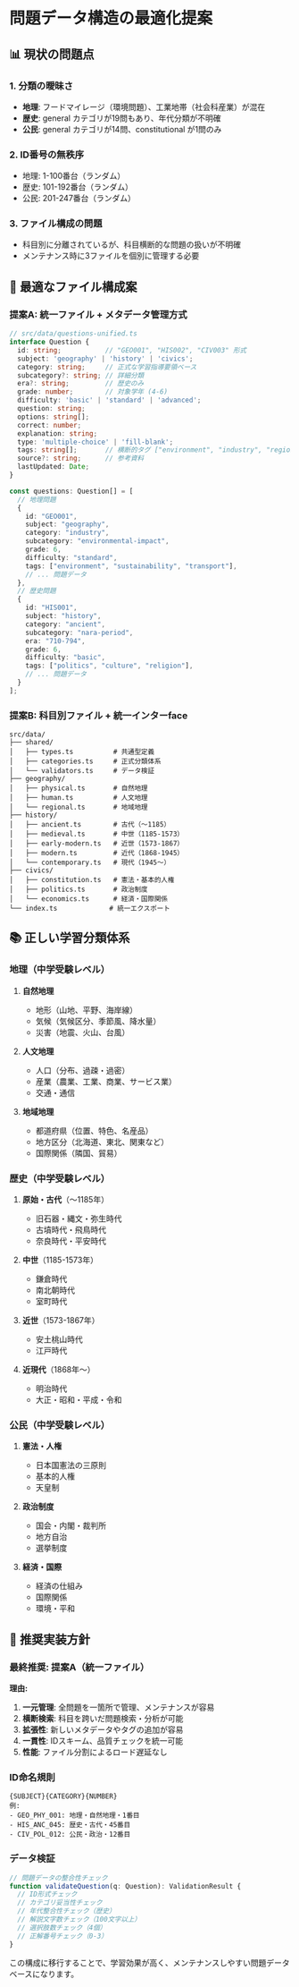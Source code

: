 # 問題データ構造の最適化提案

## 📊 現状の問題点

### 1. 分類の曖昧さ
- **地理**: フードマイレージ（環境問題）、工業地帯（社会科産業）が混在
- **歴史**: general カテゴリが19問もあり、年代分類が不明確
- **公民**: general カテゴリが14問、constitutional が1問のみ

### 2. ID番号の無秩序
- 地理: 1-100番台（ランダム）
- 歴史: 101-192番台（ランダム）  
- 公民: 201-247番台（ランダム）

### 3. ファイル構成の問題
- 科目別に分離されているが、科目横断的な問題の扱いが不明確
- メンテナンス時に3ファイルを個別に管理する必要

## 🎯 最適なファイル構成案

### 提案A: 統一ファイル + メタデータ管理方式

```typescript
// src/data/questions-unified.ts
interface Question {
  id: string;           // "GEO001", "HIS002", "CIV003" 形式
  subject: 'geography' | 'history' | 'civics';
  category: string;     // 正式な学習指導要領ベース
  subcategory?: string; // 詳細分類
  era?: string;         // 歴史のみ
  grade: number;        // 対象学年 (4-6)
  difficulty: 'basic' | 'standard' | 'advanced';
  question: string;
  options: string[];
  correct: number;
  explanation: string;
  type: 'multiple-choice' | 'fill-blank';
  tags: string[];       // 横断的タグ ["environment", "industry", "region"]
  source?: string;      // 参考資料
  lastUpdated: Date;
}

const questions: Question[] = [
  // 地理問題
  {
    id: "GEO001",
    subject: "geography",
    category: "industry",
    subcategory: "environmental-impact",
    grade: 6,
    difficulty: "standard",
    tags: ["environment", "sustainability", "transport"],
    // ... 問題データ
  },
  // 歴史問題  
  {
    id: "HIS001",
    subject: "history", 
    category: "ancient",
    subcategory: "nara-period",
    era: "710-794",
    grade: 6,
    difficulty: "basic",
    tags: ["politics", "culture", "religion"],
    // ... 問題データ
  }
];
```

### 提案B: 科目別ファイル + 統一インターface

```
src/data/
├── shared/
│   ├── types.ts          # 共通型定義
│   ├── categories.ts     # 正式分類体系
│   └── validators.ts     # データ検証
├── geography/
│   ├── physical.ts       # 自然地理
│   ├── human.ts          # 人文地理
│   └── regional.ts       # 地域地理
├── history/
│   ├── ancient.ts        # 古代（〜1185）
│   ├── medieval.ts       # 中世（1185-1573）
│   ├── early-modern.ts   # 近世（1573-1867）
│   ├── modern.ts         # 近代（1868-1945）
│   └── contemporary.ts   # 現代（1945〜）
├── civics/
│   ├── constitution.ts   # 憲法・基本的人権
│   ├── politics.ts       # 政治制度
│   └── economics.ts      # 経済・国際関係
└── index.ts             # 統一エクスポート
```

## 📚 正しい学習分類体系

### 地理（中学受験レベル）
1. **自然地理** 
   - 地形（山地、平野、海岸線）
   - 気候（気候区分、季節風、降水量）
   - 災害（地震、火山、台風）

2. **人文地理**
   - 人口（分布、過疎・過密）  
   - 産業（農業、工業、商業、サービス業）
   - 交通・通信

3. **地域地理**
   - 都道府県（位置、特色、名産品）
   - 地方区分（北海道、東北、関東など）
   - 国際関係（隣国、貿易）

### 歴史（中学受験レベル）
1. **原始・古代**（〜1185年）
   - 旧石器・縄文・弥生時代
   - 古墳時代・飛鳥時代  
   - 奈良時代・平安時代

2. **中世**（1185-1573年）
   - 鎌倉時代
   - 南北朝時代
   - 室町時代

3. **近世**（1573-1867年）
   - 安土桃山時代
   - 江戸時代

4. **近現代**（1868年〜）
   - 明治時代
   - 大正・昭和・平成・令和

### 公民（中学受験レベル）
1. **憲法・人権**
   - 日本国憲法の三原則
   - 基本的人権
   - 天皇制

2. **政治制度**
   - 国会・内閣・裁判所
   - 地方自治
   - 選挙制度

3. **経済・国際**
   - 経済の仕組み
   - 国際関係
   - 環境・平和

## 🔧 推奨実装方針

### 最終推奨: **提案A（統一ファイル）**

**理由:**
1. **一元管理**: 全問題を一箇所で管理、メンテナンスが容易
2. **横断検索**: 科目を跨いだ問題検索・分析が可能
3. **拡張性**: 新しいメタデータやタグの追加が容易
4. **一貫性**: IDスキーム、品質チェックを統一可能
5. **性能**: ファイル分割によるロード遅延なし

### ID命名規則
```
{SUBJECT}{CATEGORY}{NUMBER}
例:
- GEO_PHY_001: 地理・自然地理・1番目
- HIS_ANC_045: 歴史・古代・45番目  
- CIV_POL_012: 公民・政治・12番目
```

### データ検証
```typescript
// 問題データの整合性チェック
function validateQuestion(q: Question): ValidationResult {
  // ID形式チェック
  // カテゴリ妥当性チェック
  // 年代整合性チェック（歴史）
  // 解説文字数チェック（100文字以上）
  // 選択肢数チェック（4個）
  // 正解番号チェック（0-3）
}
```

この構成に移行することで、学習効果が高く、メンテナンスしやすい問題データベースになります。